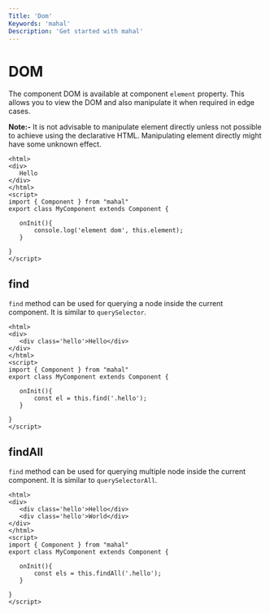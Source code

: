 ```yaml
---
Title: 'Dom'
Keywords: 'mahal'
Description: 'Get started with mahal'
---
```


# DOM

The component DOM is available at component `element` property. This allows you to view the DOM and also manipulate it when required in edge cases.

**Note:-** It is not advisable to manipulate element directly unless not possible to achieve using the declarative HTML. Manipulating element directly might have some unknown effect.

```
<html>
<div>
   Hello
</div>
</html>
<script>
import { Component } from "mahal"
export class MyComponent extends Component {

   onInit(){
       console.log('element dom', this.element);
   }

}
</script>
```

## find

`find` method can be used for querying a node inside the current component. It is similar to `querySelector`.

```
<html>
<div>
   <div class='hello'>Hello</div>
</div>
</html>
<script>
import { Component } from "mahal"
export class MyComponent extends Component {

   onInit(){
       const el = this.find('.hello');
   }

}
</script>
```

## findAll

`find` method can be used for querying multiple node inside the current component. It is similar to `querySelectorAll`.

```
<html>
<div>
   <div class='hello'>Hello</div>
   <div class='hello'>World</div>
</div>
</html>
<script>
import { Component } from "mahal"
export class MyComponent extends Component {

   onInit(){
       const els = this.findAll('.hello');
   }

}
</script>
```
